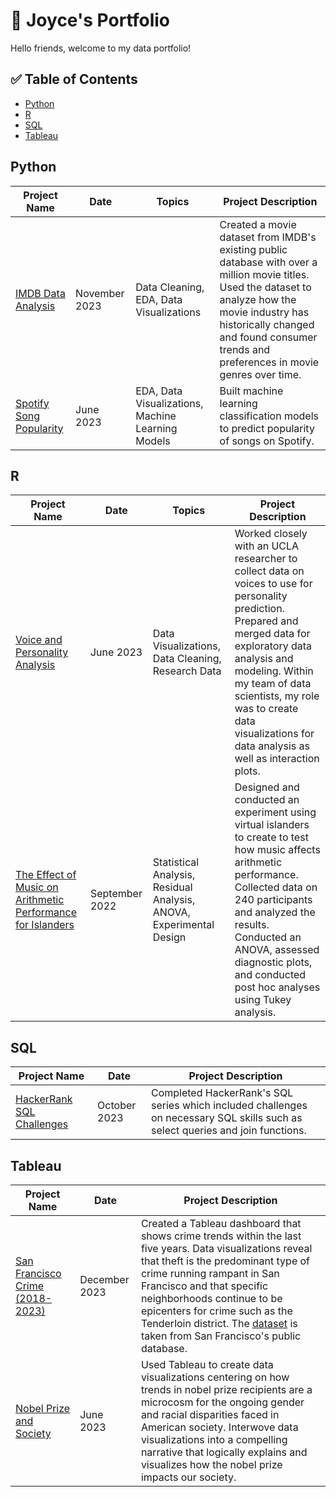 # 📖 Joyce's Portfolio

Hello friends, welcome to my data portfolio! 

## ✅ Table of Contents
- [Python](#python)
- [R](#r)
- [SQL](#sql)
- [Tableau](#tableau)

## Python

|Project Name|Date|Topics|Project Description|
|------------|----|-------------------|------|
|[IMDB Data Analysis](https://github.com/joycemok/python/blob/main/IMDB%20Data%20Analysis.ipynb)|November 2023|Data Cleaning, EDA, Data Visualizations|Created a movie dataset from IMDB's existing public database with over a million movie titles. Used the dataset to analyze how the movie industry has historically changed and found consumer trends and preferences in movie genres over time.|
|[Spotify Song Popularity](https://github.com/joycemok/Spotify-Song-Popularity)|June 2023|EDA, Data Visualizations, Machine Learning Models| Built machine learning classification models to predict popularity of songs on Spotify. 

## R

|Project Name|Date|Topics|Project Description|
|------------|----|------|-------------------|
|[Voice and Personality Analysis](https://github.com/joycemok/Voice-Personality-Analysis)|June 2023|Data Visualizations, Data Cleaning, Research Data|Worked closely with an UCLA researcher to collect data on voices to use for personality prediction. Prepared and merged data for exploratory data analysis and modeling. Within my team of data scientists, my role was to create data visualizations for data analysis as well as interaction plots.|
|[The Effect of Music on Arithmetic Performance for Islanders](https://github.com/joycemok/Island-Project)|September 2022|Statistical Analysis, Residual Analysis, ANOVA, Experimental Design|Designed and conducted an experiment using virtual islanders to create to test how music affects arithmetic performance. Collected data on 240 participants and analyzed the results. Conducted an ANOVA, assessed diagnostic plots, and conducted post hoc analyses using Tukey analysis.|

## SQL

|Project Name|Date|Project Description|
|------------|----|-------------------|
|[HackerRank SQL Challenges](https://github.com/joycemok/SQL)|October 2023|Completed HackerRank's SQL series which included challenges on necessary SQL skills such as select queries and join functions.|

## Tableau

|Project Name|Date|Project Description|
|------------|----|-------------------|
|[San Francisco Crime (2018-2023)](https://public.tableau.com/views/SanFranciscoCrime2018-2023/SfCrimeDashboard?:language=en-US&:display_count=n&:origin=viz_share_link)|December 2023|Created a Tableau dashboard that shows crime trends within the last five years. Data visualizations reveal that theft is the predominant type of crime running rampant in San Francisco and that specific neighborhoods continue to be epicenters for crime such as the Tenderloin district. The [dataset](https://datasf.gitbook.io/datasf-dataset-explainers/sfpd-incident-report-2018-to-present) is taken from San Francisco's public database.|
|[Nobel Prize and Society](https://nobel.humspace.ucla.edu/)|June 2023|Used Tableau to create data visualizations centering on how trends in nobel prize recipients are a microcosm for the ongoing gender and racial disparities faced in American society. Interwove data visualizations into a compelling narrative that logically explains and visualizes how the nobel prize impacts our society.|


